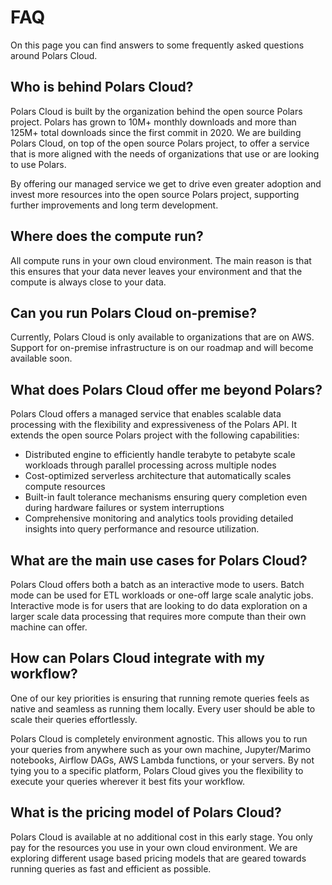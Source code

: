 # FAQ

On this page you can find answers to some frequently asked questions around Polars Cloud.

## Who is behind Polars Cloud?

Polars Cloud is built by the organization behind the open source Polars project. Polars has grown to 10M+ monthly downloads and more than 125M+ total downloads since the first commit in 2020. We are building Polars Cloud, on top of the open source Polars project, to offer a service that is more aligned with the needs of organizations that use or are looking to use Polars.

By offering our managed service we get to drive even greater adoption and invest more resources into the open source Polars project, supporting further improvements and long term development.

## Where does the compute run?

All compute runs in your own cloud environment. The main reason is that this ensures that your data never leaves your environment and that the compute is always close to your data.

## Can you run Polars Cloud on-premise?

Currently, Polars Cloud is only available to organizations that are on AWS. Support for on-premise infrastructure is on our roadmap and will become available soon.

## What does Polars Cloud offer me beyond Polars?

Polars Cloud offers a managed service that enables scalable data processing with the flexibility and expressiveness of the Polars API. It extends the open source Polars project with the following capabilities:

- Distributed engine to efficiently handle terabyte to petabyte scale workloads through parallel processing across multiple nodes
- Cost-optimized serverless architecture that automatically scales compute resources
- Built-in fault tolerance mechanisms ensuring query completion even during hardware failures or system interruptions
- Comprehensive monitoring and analytics tools providing detailed insights into query performance and resource utilization.

## What are the main use cases for Polars Cloud?

Polars Cloud offers both a batch as an interactive mode to users. Batch mode can be used for ETL workloads or one-off large scale analytic jobs. Interactive mode is for users that are looking to do data exploration on a larger scale data processing that requires more compute than their own machine can offer.

## How can Polars Cloud integrate with my workflow?

One of our key priorities is ensuring that running remote queries feels as native and seamless as running them locally. Every user should be able to scale their queries effortlessly.

Polars Cloud is completely environment agnostic. This allows you to run your queries from anywhere such as your own machine, Jupyter/Marimo notebooks, Airflow DAGs, AWS Lambda functions, or your servers. By not tying you to a specific platform, Polars Cloud gives you the flexibility to execute your queries wherever it best fits your workflow.

## What is the pricing model of Polars Cloud?

Polars Cloud is available at no additional cost in this early stage. You only pay for the resources you use in your own cloud environment. We are exploring different usage based pricing models that are geared towards running queries as fast and efficient as possible.
